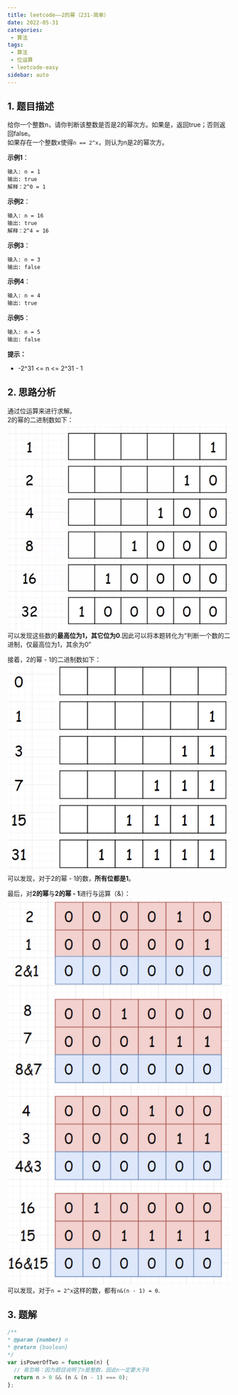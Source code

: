 ```yaml
---
title: leetcode——2的幂（231-简单）
date: 2022-05-31
categories:
 - 算法
tags:
 - 算法
 - 位运算
 - leetcode-easy
sidebar: auto
--- 
```


## 1. 题目描述
给你一个整数n，请你判断该整数是否是2的幂次方。如果是，返回true；否则返回false。  
如果存在一个整数x使得`n == 2^x`，则认为n是2的幂次方。

**示例1**：  
```bash
输入: n = 1
输出: true
解释：2^0 = 1
```   

**示例2**：  
```bash
输入: n = 16
输出: true
解释：2^4 = 16
```  

**示例3**：  
```bash
输入: n = 3
输出: false
```  

**示例4**：  
```bash
输入: n = 4
输出: true
```  

**示例5**：  
```bash
输入: n = 5
输出: false
```  

**提示：**   
- -2^31 <= n <= 2^31 - 1

## 2. 思路分析
通过位运算来进行求解。  
2的幂的二进制数如下：  
![](../images/algorithm-015.png)  
可以发现这些数的**最高位为1，其它位为0**.因此可以将本题转化为“判断一个数的二进制，仅最高位为1，其余为0”  

接着，2的幂 - 1的二进制数如下：  
![](../images/algorithm-016.png)    
可以发现，对于2的幂 - 1的数，**所有位都是1**。  

最后，对**2的幂**与**2的幂 - 1**进行与运算（&）：   
![](../images/algorithm-017.png)   
可以发现，对于`n = 2^x`这样的数，都有`n&(n - 1) = 0`.


## 3. 题解  
```js
/**
* @param {number} n
* @return {boolean}
*/
var isPowerOfTwo = function(n) {
  // 易忽略：因为题目说明了n是整数，因此n一定要大于0
  return n > 0 && (n & (n - 1) === 0);
};
```